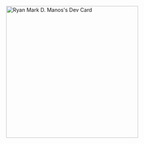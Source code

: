 <a href="https://app.daily.dev/ryanmarkdmanos"><img src="https://api.daily.dev/devcards/v2/IkwpROOXs24hilJFzd7nA.png?r=haa" width="356" alt="Ryan Mark D. Manos's Dev Card"/></a>

